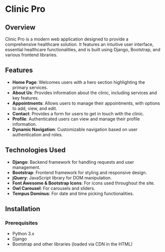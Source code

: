 # Clinic Pro

## Overview

Clinic Pro is a modern web application designed to provide a comprehensive healthcare solution. It features an intuitive user interface, essential healthcare functionalities, and is built using Django, Bootstrap, and various frontend libraries.

## Features

- **Home Page**: Welcomes users with a hero section highlighting the primary services.
- **About Us**: Provides information about the clinic, including services and key features.
- **Appointments**: Allows users to manage their appointments, with options to add, view, and edit.
- **Contact**: Provides a form for users to get in touch with the clinic.
- **Profile**: Authenticated users can view and manage their profile information.
- **Dynamic Navigation**: Customizable navigation based on user authentication and roles.

## Technologies Used

- **Django**: Backend framework for handling requests and user management.
- **Bootstrap**: Frontend framework for styling and responsive design.
- **jQuery**: JavaScript library for DOM manipulation.
- **Font Awesome & Bootstrap Icons**: For icons used throughout the site.
- **Owl Carousel**: For carousels and sliders.
- **Tempus Dominus**: For date and time picking functionalities.

## Installation

### Prerequisites

- Python 3.x
- Django
- Bootstrap and other libraries (loaded via CDN in the HTML)

